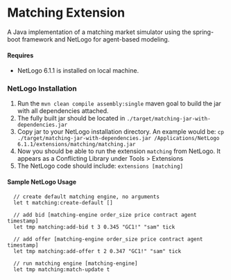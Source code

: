 # Matching Extension

A Java implementation of a matching market simulator using the spring-boot framework and NetLogo for agent-based modeling.


#### Requires
 - NetLogo 6.1.1 is installed on local machine.


### NetLogo Installation
 1. Run the `mvn clean compile assembly:single` maven goal to build the jar with all dependencies attached.
 2. The fully built jar should be located in `./target/matching-jar-with-dependencies.jar`
 3. Copy jar to your NetLogo installation directory. An example would be: `cp ./target/matching-jar-with-dependencies.jar /Applications/NetLogo 6.1.1/extensions/matching/matching.jar`
 4. Now you should be able to run the extension `matching` from NetLogo. It appears as a Conflicting Library under Tools > Extensions
 5. The NetLogo code should include: `extensions [matching]`


#### Sample NetLogo Usage
```
  // create default matching engine, no arguments
  let t matching:create-default []

  // add bid [matching-engine order_size price contract agent timestamp]
  let tmp matching:add-bid t 3 0.345 "GC1!" "sam" tick

  // add offer [matching-engine order_size price contract agent timestamp]
  let tmp matching:add-offer t 2 0.347 "GC1!" "sam" tick

  // run matching engine [matching-engine]
  let tmp matching:match-update t
```